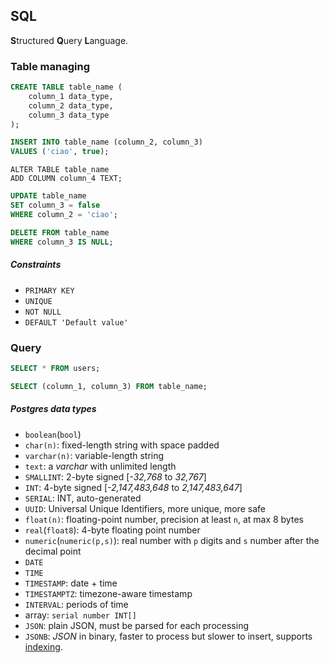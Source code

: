 ## SQL

**S**tructured **Q**uery **L**anguage.

### Table managing

```sql
CREATE TABLE table_name (
    column_1 data_type,
    column_2 data_type,
    column_3 data_type
);
```

```sql
INSERT INTO table_name (column_2, column_3)
VALUES ('ciao', true);
```

```plsql
ALTER TABLE table_name 
ADD COLUMN column_4 TEXT;
```

```sql
UPDATE table_name
SET column_3 = false
WHERE column_2 = 'ciao';
```

```sql
DELETE FROM table_name
WHERE column_3 IS NULL;
```

##### Constraints

- `PRIMARY KEY`
- `UNIQUE`
- `NOT NULL`
- `DEFAULT 'Default value'`



### Query

```sql
SELECT * FROM users;
```

```sql
SELECT (column_1, column_3) FROM table_name;
```

##### Postgres data types

- `boolean`(`bool`)
- `char(n)`: fixed-length string with space padded
- `varchar(n)`: variable-length string
- `text`: a *varchar* with unlimited length
- `SMALLINT`: 2-byte signed [*-32,768* to *32,767*]
- `INT`: 4-byte signed [*-2,147,483,648* to *2,147,483,647*]
- `SERIAL`: INT, auto-generated
- `UUID`: Universal Unique Identifiers, more unique, more safe
- `float(n)`: floating-point number, precision at least `n`, at max 8 bytes
- `real`(`float8`): 4-byte floating point number
- `numeric`(`numeric(p,s)`): real number with `p` digits and `s` number after the decimal point
- `DATE`
- `TIME`
- `TIMESTAMP`: date + time
- `TIMESTAMPTZ`: timezone-aware timestamp
- `INTERVAL`: periods of time
- array: `serial number INT[]`
- `JSON`: plain JSON, must be parsed for each processing
- `JSONB`: *JSON* in binary, faster to process but slower to insert, supports <u>indexing</u>.